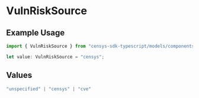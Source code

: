 # VulnRiskSource

## Example Usage

```typescript
import { VulnRiskSource } from "censys-sdk-typescript/models/components";

let value: VulnRiskSource = "censys";
```

## Values

```typescript
"unspecified" | "censys" | "cve"
```